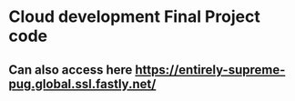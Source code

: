 # Cloud development Final Project code
## Can also access here https://entirely-supreme-pug.global.ssl.fastly.net/

